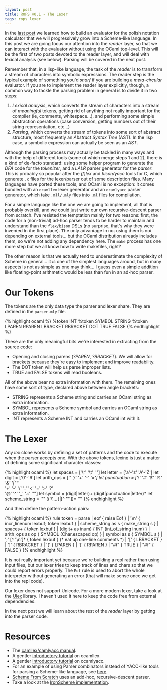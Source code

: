 ```yaml
---
layout: post
title: ROPS v0.1 - The Lexer
tags: rops lexer
---
```


In the [last post](/2011/12/30/rops-pncalc.html) we learned how to
build an evaluator for the polish notation calculator that we will
progressively grow into a Scheme-like language. In this post we are
going focus our attention into the _reader_ layer, so that we can
interact with the evaluator without using the OCaml top-level. This
will be the first of two posts devoted to the reader layer, and will
deal with lexical analysis (see below). Parsing will be covered in the
next post.

Remember that, in a lisp-like language, the task of the _reader_ is to
transform a stream of characters into symbolic expressions. The reader
step is the typical example of something you'd _snarf_ if you are
building a _meta-circular_ evaluator. If you are to implement the
reader layer explicitly, though, a common way to tackle the parsing
problem in general is to divide it in two steps:

1. _Lexical analysis_, which converts the stream of characters into a stream
of _meaningful_ tokens, getting rid of anything not really important
for the compiler (ie, comments, whitespace...), and performing some
simple abstraction operations (case conversion, getting numbers out of their
string representation, etc...) 
2. _Parsing_, which converts the stream of tokens into some sort of
abstract structure, most frequently an _Abstract Syntax Tree_ (AST).
In the lisp case, a symbolic expression can actually be seen as an _AST_.

Although the parsing process may actually be tackled in many ways and
with the help of different tools (some of which merge steps 1 and 2),
there is a kind of de-facto standard: using some helper program to
generate the _DFA_ code for the _tokenizer_, and a _LALR_ parser
generator for the _parser_. This is probably so popular after the
_(f)lex_ and _bison/yacc_ tools for C, which generate `.c` files for
the lexer/parser out of some description files. Many languages have
ported these tools, and OCaml is no exception: it comes bundled with
an `ocamllex` lexer generator and an `ocamlyacc` parser generator,
which take `.mll/.mly` files into `.ml` files for compilation.

For a simple language like the one we are going to implement, all that
is probably overkill, and we could just write our own
recursive-descent parser from scratch. I've resisted the temptation
mainly for two reasons: first, the code for a (non-trivial) ad-hoc
parser tends to be harder to maintain and understand than the
`flex/bison` DSLs (no surprise, that's why they were invented in the
first place). The only advantage in not using them is not depending on
external tools... but the OCaml distribution already includes them, so
we're not adding any dependency here. The `make` process has one more
step but we all know how to write makefiles, right?

The other reason is that we actually tend to underestimate the
complexity of Scheme in general... it _is_ one of the simplest
languages around, but in many aspects is not as simple as one may
think... I guess even a simple addition like floating-point arithmetic
would be less than fun in an ad-hoc parser.

Our Tokens
==========

The tokens are the only data type the parser and lexer share. They are
defined in the `parser.mly` file.

{% highlight ocaml %}
%token <int> INT
%token <string> SYMBOL STRING 
%token LPAREN RPAREN LBRACKET RBRACKET DOT TRUE FALSE
{% endhighlight %}

These are the only meaningful bits we're interested in extracting from
the source code:

- Opening and closing parens (_?PAREN_, _?BRACKET_). We will allow for
  brackets because they're  easy to implement and improve readability.
- The DOT token will help us parse improper lists.
- TRUE and FALSE tokens will read booleans.

All of the above bear no extra information with them. The remaining
ones have some sort of type, declared above between angle brackets:

- STRING represents a Scheme string and carries an OCaml string as
  extra information.
- SYMBOL represents a Scheme symbol and carries an OCaml string as
  extra information. 
- INT represents a Scheme INT and carries an OCaml int with it. 

The Lexer
=========

Any _lex_ clone works by defining a set of patterns and the code to
execute when the parser accepts one. With the above tokens,
lexing is just a matter of defining some significant character classes:

{% highlight ocaml %}
let spaces = ['\r' '\t' ' ']
let letter = ['a'-'z' 'A'-'Z']
let digit = ['0'-'9']
let arith_ops = ['*' '/' '+' '-' '=']
let punctuation = ['!' '#'  '$'  '%'  '&'  '|'  '*'  
	           '+' '-'  '/'  ':'  '<'  '='  '>'  '?'  
	           '@'  '^'  '_'  '~'  '\"']
let symbol = (digit|letter)+ (digit|punctuation|letter)*
let scheme_string = '"' (('\\' _ )|[^ '"'])* '"'
{% endhighlight %}

And then define the pattern-action pairs:

{% highlight ocaml %}
rule token = parse
| eof { raise Eof }
| '\n' 
    {
      incr_linenum lexbuf; 
      token lexbuf
    }
| scheme_string as s  { make_string s }
| spaces+ { token lexbuf }
| (digit+ as inum) { INT (int_of_string inum) }
| arith_ops as op { SYMBOL (Char.escaped op) }
| symbol as s { SYMBOL s }
| ';' [^ '\n']* { token lexbuf }	(* eat up one-line comments *)
| '[' { LBRACKET  }
| ']' { RBRACKET }
| '(' { LPAREN }
| ')' { RPAREN }
| "#t" { TRUE }
| "#f" { FALSE }
{% endhighlight %}

It is not really important yet because we're building a repl rather
than using input files, but our lexer tries to keep track of lines and
chars so that we could report errors properly. The `Eof` rule is used
to abort the whole interpreter without generating an error (that will
make sense once we get into the repl code).

Our lexer does not support Unicode. For a more modern lexer, take a
look at the [Ulex](http://www.cduce.org/download.html#side) library. I
haven't used it here to keep the code free from external dependencies.

In the next post we will learn about the rest of the _reader_ layer by
getting into the parser code.

Resources
=========

- The
  [camllex/camlyacc manual](http://caml.inria.fr/pub/docs/manual-ocaml/manual026.html).
- A gentler
  [introductory tutorial](http://plus.kaist.ac.kr/~shoh/ocaml/ocamllex-ocamlyacc/ocamllex-tutorial/)
  on ocamllex.
- A gentler
  [introductory tutorial](http://plus.kaist.ac.kr/~shoh/ocaml/ocamllex-ocamlyacc/ocamlyacc-tutorial/)
  on ocamlyacc.
- For an example of using Parser combinators instead of YACC-like
  tools for parsing a Scheme-like language, see
  [here](http://en.wikibooks.org/wiki/Write_Yourself_a_Scheme_in_48_Hours/Parsing).
- [Scheme From Scratch](http://michaux.ca/articles/scheme-from-scratch-introduction)
  uses an add-hoc, recursive-descent parser.
- Take a look at the [IronScheme implementation](https://github.com/leppie/IronScheme).
